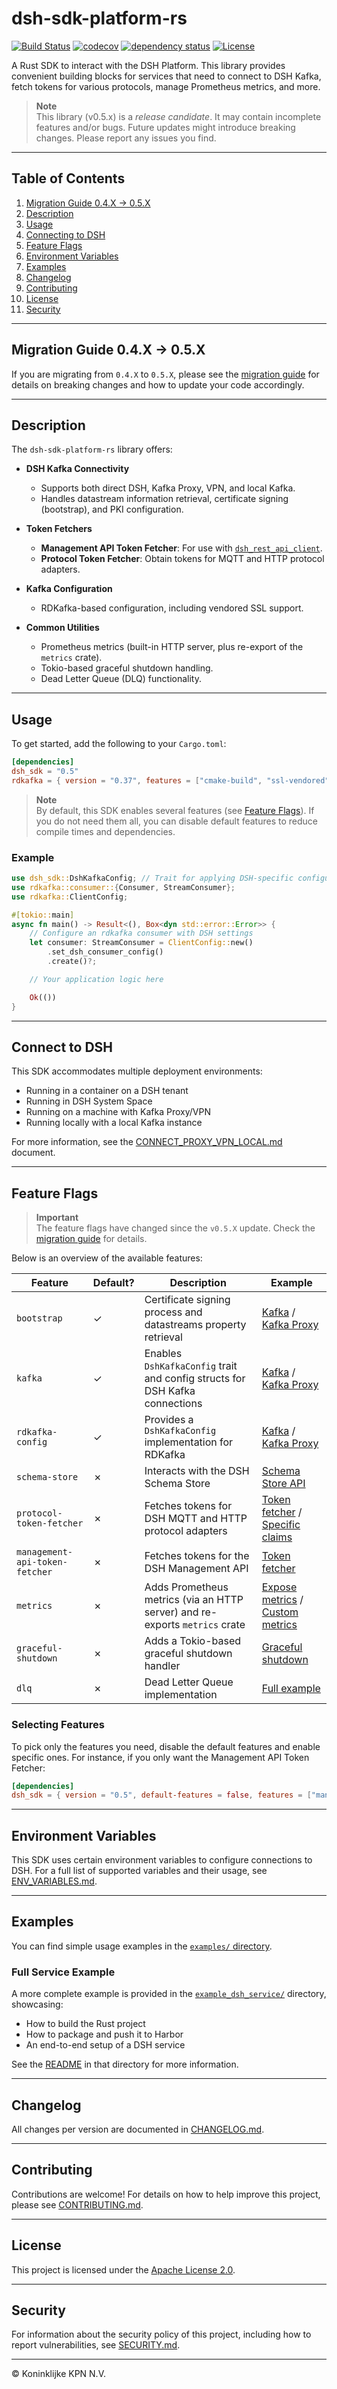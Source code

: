 
# dsh-sdk-platform-rs

[![Build Status](https://github.com/kpn-dsh/dsh-sdk-platform-rs/actions/workflows/main.yaml/badge.svg)](https://github.com/kpn-dsh/dsh-sdk-platform-rs/actions/workflows/main.yaml)
[![codecov](https://codecov.io/gh/kpn-dsh/dsh-sdk-platform-rs/branch/main/graph/badge.svg)](https://codecov.io/gh/kpn-dsh/dsh-sdk-platform-rs)
[![dependency status](https://deps.rs/repo/github/kpn-dsh/dsh-sdk-platform-rs/status.svg)](https://deps.rs/repo/github/kpn-dsh/dsh-sdk-platform-rs)
[![License](https://img.shields.io/badge/License-Apache%202.0-blue.svg)](https://opensource.org/licenses/Apache-2.0)

A Rust SDK to interact with the DSH Platform. This library provides convenient building blocks for services that need to connect to DSH Kafka, fetch tokens for various protocols, manage Prometheus metrics, and more.

> **Note**  
> This library (v0.5.x) is a _release candidate_. It may contain incomplete features and/or bugs. Future updates might introduce breaking changes. Please report any issues you find.

---

## Table of Contents

1. [Migration Guide 0.4.X -> 0.5.X](#migration-guide-04x---05x)  
2. [Description](#description)  
3. [Usage](#usage)  
4. [Connecting to DSH](#connect-to-dsh)  
5. [Feature Flags](#feature-flags)  
6. [Environment Variables](#environment-variables)  
7. [Examples](#examples)  
8. [Changelog](#changelog)  
9. [Contributing](#contributing)  
10. [License](#license)  
11. [Security](#security)  

---

## Migration Guide 0.4.X -> 0.5.X

If you are migrating from `0.4.X` to `0.5.X`, please see the [migration guide](https://github.com/kpn-dsh/dsh-sdk-platform-rs/wiki/Migration-guide-(v0.4.X-%E2%80%90--v0.5.X)) for details on breaking changes and how to update your code accordingly.

---

## Description

The `dsh-sdk-platform-rs` library offers:

- **DSH Kafka Connectivity**  
  - Supports both direct DSH, Kafka Proxy, VPN, and local Kafka.  
  - Handles datastream information retrieval, certificate signing (bootstrap), and PKI configuration.

- **Token Fetchers**  
  - **Management API Token Fetcher**: For use with [`dsh_rest_api_client`](https://crates.io/crates/dsh_rest_api_client).  
  - **Protocol Token Fetcher**: Obtain tokens for MQTT and HTTP protocol adapters.

- **Kafka Configuration**  
  - RDKafka-based configuration, including vendored SSL support.

- **Common Utilities**  
  - Prometheus metrics (built-in HTTP server, plus re-export of the `metrics` crate).  
  - Tokio-based graceful shutdown handling.  
  - Dead Letter Queue (DLQ) functionality.

---

## Usage

To get started, add the following to your `Cargo.toml`:

```toml
[dependencies]
dsh_sdk = "0.5"
rdkafka = { version = "0.37", features = ["cmake-build", "ssl-vendored"] }
```

> **Note**  
> By default, this SDK enables several features (see [Feature Flags](#feature-flags)). If you do not need them all, you can disable default features to reduce compile times and dependencies.

### Example

```rust
use dsh_sdk::DshKafkaConfig; // Trait for applying DSH-specific configurations
use rdkafka::consumer::{Consumer, StreamConsumer};
use rdkafka::ClientConfig;

#[tokio::main]
async fn main() -> Result<(), Box<dyn std::error::Error>> {
    // Configure an rdkafka consumer with DSH settings
    let consumer: StreamConsumer = ClientConfig::new()
        .set_dsh_consumer_config()
        .create()?;

    // Your application logic here

    Ok(())
}
```

---

## Connect to DSH

This SDK accommodates multiple deployment environments:
- Running in a container on a DSH tenant
- Running in DSH System Space
- Running on a machine with Kafka Proxy/VPN
- Running locally with a local Kafka instance

For more information, see the [CONNECT_PROXY_VPN_LOCAL.md](CONNECT_PROXY_VPN_LOCAL.md) document.

---

## Feature Flags

> **Important**  
> The feature flags have changed since the `v0.5.X` update. Check the [migration guide](https://github.com/kpn-dsh/dsh-sdk-platform-rs/wiki/Migration-guide-(v0.4.X-%E2%80%90--v0.5.X)) for details.

Below is an overview of the available features:

| **Feature**                  | **Default?** | **Description**                                                                      | **Example**                                                                            |
|------------------------------|--------------|--------------------------------------------------------------------------------------|----------------------------------------------------------------------------------------|
| `bootstrap`                  | &check;      | Certificate signing process and datastreams property retrieval                       | [Kafka](./examples/kafka_example.rs) / [Kafka Proxy](./examples/kafka_proxy.rs)        |
| `kafka`                      | &check;      | Enables `DshKafkaConfig` trait and config structs for DSH Kafka connections          | [Kafka](./examples/kafka_example.rs) / [Kafka Proxy](./examples/kafka_proxy.rs)        |
| `rdkafka-config`             | &check;      | Provides a `DshKafkaConfig` implementation for RDKafka                               | [Kafka](./examples/kafka_example.rs) / [Kafka Proxy](./examples/kafka_proxy.rs)        |
| `schema-store`               | &cross;      | Interacts with the DSH Schema Store                                                 | [Schema Store API](./examples/schema_store_api.rs)                                    |
| `protocol-token-fetcher`     | &cross;      | Fetches tokens for DSH MQTT and HTTP protocol adapters                               | [Token fetcher](./examples/protocol_token_fetcher.rs) / [Specific claims](./examples/protocol_token_fetcher_specific_claims.rs) |
| `management-api-token-fetcher` | &cross;    | Fetches tokens for the DSH Management API                                           | [Token fetcher](./examples/management_api_token_fetcher.rs)                           |
| `metrics`                    | &cross;      | Adds Prometheus metrics (via an HTTP server) and re-exports `metrics` crate          | [Expose metrics](./examples/expose_metrics.rs) / [Custom metrics](./examples/custom_metrics.rs) |
| `graceful-shutdown`          | &cross;      | Adds a Tokio-based graceful shutdown handler                                        | [Graceful shutdown](./examples/graceful_shutdown.rs)                                  |
| `dlq`                        | &cross;      | Dead Letter Queue implementation                                                    | [Full example](./examples/dlq_implementation.rs)                                       |

### Selecting Features

To pick only the features you need, disable the default features and enable specific ones. For instance, if you only want the Management API Token Fetcher:

```toml
[dependencies]
dsh_sdk = { version = "0.5", default-features = false, features = ["management-api-token-fetcher"] }
```

---

## Environment Variables

This SDK uses certain environment variables to configure connections to DSH. For a full list of supported variables and their usage, see [ENV_VARIABLES.md](ENV_VARIABLES.md).

---

## Examples

You can find simple usage examples in the [`examples/` directory](./examples/).

### Full Service Example

A more complete example is provided in the [`example_dsh_service/`](../example_dsh_service/) directory, showcasing:

- How to build the Rust project
- How to package and push it to Harbor
- An end-to-end setup of a DSH service

See the [README](../example_dsh_service/README.md) in that directory for more information.

---

## Changelog

All changes per version are documented in [CHANGELOG.md](CHANGELOG.md).

---

## Contributing

Contributions are welcome! For details on how to help improve this project, please see [CONTRIBUTING.md](../CONTRIBUTING.md).

---

## License

This project is licensed under the [Apache License 2.0](../LICENSE).

---

## Security

For information about the security policy of this project, including how to report vulnerabilities, see [SECURITY.md](../SECURITY.md).

---

&copy; Koninklijke KPN N.V.

